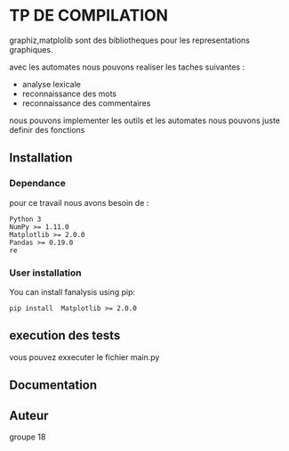 # TP DE COMPILATION

graphiz,matplolib sont des bibliotheques pour les representations graphiques.

avec les automates nous pouvons realiser les taches suivantes :
- analyse lexicale
- reconnaissance des mots 
- reconnaissance des commentaires

nous pouvons implementer les outils et les automates  nous pouvons juste definir des fonctions 

## Installation

### Dependance

pour ce travail nous avons besoin de :

    Python 3
    NumPy >= 1.11.0
    Matplotlib >= 2.0.0
    Pandas >= 0.19.0
    re

### User installation

You can install fanalysis using pip:

    pip install  Matplotlib >= 2.0.0

## execution des  tests
vous pouvez exxecuter le fichier main.py 

## Documentation



## Auteur

groupe 18
